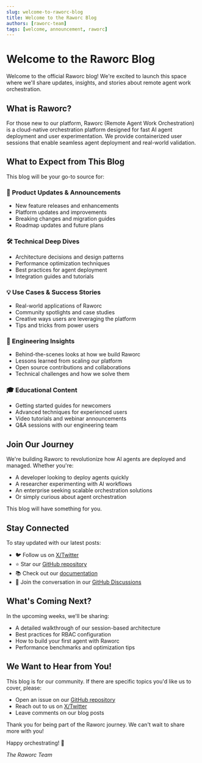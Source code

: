 ```yaml
---
slug: welcome-to-raworc-blog
title: Welcome to the Raworc Blog
authors: [raworc-team]
tags: [welcome, announcement, raworc]
---
```


# Welcome to the Raworc Blog

Welcome to the official Raworc blog! We're excited to launch this space where we'll share updates, insights, and stories about remote agent work orchestration.

<!--truncate-->

## What is Raworc?

For those new to our platform, Raworc (Remote Agent Work Orchestration) is a cloud-native orchestration platform designed for fast AI agent deployment and user experimentation. We provide containerized user sessions that enable seamless agent deployment and real-world validation.

## What to Expect from This Blog

This blog will be your go-to source for:

### 📢 Product Updates & Announcements
- New feature releases and enhancements
- Platform updates and improvements
- Breaking changes and migration guides
- Roadmap updates and future plans

### 🛠️ Technical Deep Dives
- Architecture decisions and design patterns
- Performance optimization techniques
- Best practices for agent deployment
- Integration guides and tutorials

### 💡 Use Cases & Success Stories
- Real-world applications of Raworc
- Community spotlights and case studies
- Creative ways users are leveraging the platform
- Tips and tricks from power users

### 🔧 Engineering Insights
- Behind-the-scenes looks at how we build Raworc
- Lessons learned from scaling our platform
- Open source contributions and collaborations
- Technical challenges and how we solve them

### 🎓 Educational Content
- Getting started guides for newcomers
- Advanced techniques for experienced users
- Video tutorials and webinar announcements
- Q&A sessions with our engineering team

## Join Our Journey

We're building Raworc to revolutionize how AI agents are deployed and managed. Whether you're:
- A developer looking to deploy agents quickly
- A researcher experimenting with AI workflows
- An enterprise seeking scalable orchestration solutions
- Or simply curious about agent orchestration

This blog will have something for you.

## Stay Connected

To stay updated with our latest posts:
- 🐦 Follow us on [X/Twitter](https://x.com/raworc)
- ⭐ Star our [GitHub repository](https://github.com/raworc/raworc)
- 📚 Check out our [documentation](/)
- 💬 Join the conversation in our [GitHub Discussions](https://github.com/raworc/raworc/discussions)

## What's Coming Next?

In the upcoming weeks, we'll be sharing:
- A detailed walkthrough of our session-based architecture
- Best practices for RBAC configuration
- How to build your first agent with Raworc
- Performance benchmarks and optimization tips

## We Want to Hear from You!

This blog is for our community. If there are specific topics you'd like us to cover, please:
- Open an issue on our [GitHub repository](https://github.com/raworc/raworc/issues)
- Reach out to us on [X/Twitter](https://x.com/raworc)
- Leave comments on our blog posts

Thank you for being part of the Raworc journey. We can't wait to share more with you!

Happy orchestrating! 🚀

*The Raworc Team*